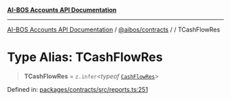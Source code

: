 [**AI-BOS Accounts API Documentation**](../../../README.md)

***

[AI-BOS Accounts API Documentation](../../../README.md) / [@aibos/contracts](../README.md) / [](../README.md) / TCashFlowRes

# Type Alias: TCashFlowRes

> **TCashFlowRes** = `z.infer`\<*typeof* [`CashFlowRes`](../variables/CashFlowRes.md)\>

Defined in: [packages/contracts/src/reports.ts:251](https://github.com/pohlai88/accounts/blob/48103fb36d28b2b9bfb33472b6de2f719773cde9/packages/contracts/src/reports.ts#L251)
